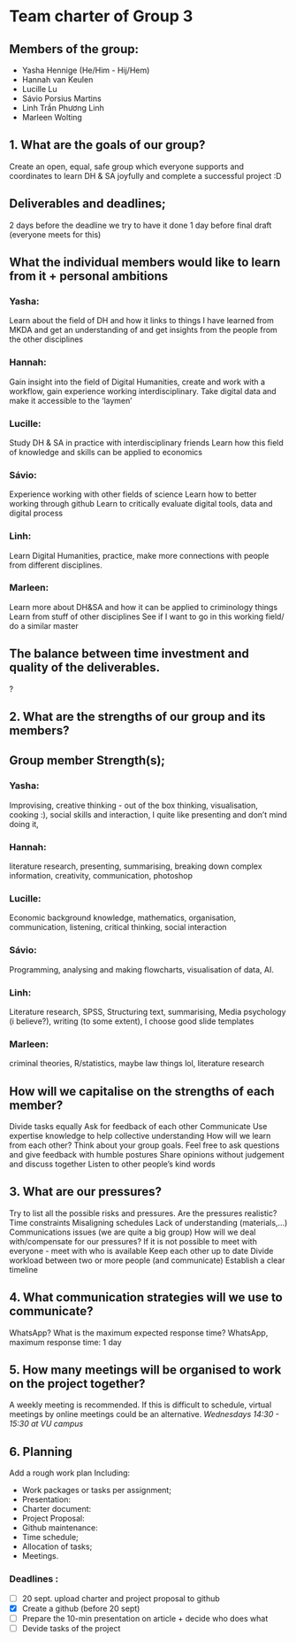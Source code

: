 # Team charter of Group 3
## Members of the group: 
- Yasha Hennige (He/Him - Hij/Hem)
- Hannah van Keulen
- Lucille Lu
- Sávio Porsius Martins
- Linh Trần Phương Linh
- Marleen Wolting 

## 1. What are the goals of our group?
Create an open, equal, safe group which everyone supports and coordinates to learn DH & SA joyfully and complete a successful project :D

## Deliverables and deadlines;
2 days before the deadline we try to have it done
1 day before final draft (everyone meets for this)

## What the individual members would like to learn from it + personal ambitions
### Yasha: 
Learn about the field of DH and how it links to things I have learned from MKDA and get an understanding of and get insights from the people from the other disciplines
### Hannah: 
Gain insight into the field of Digital Humanities, create and work with a workflow, gain experience working interdisciplinary. Take digital data and make it accessible to the ‘laymen’
### Lucille: 
Study DH & SA in practice with interdisciplinary friends
Learn how this field of knowledge and skills can be applied to economics
### Sávio: 
Experience working with other fields of science
Learn how to better working through github
Learn to critically evaluate digital tools, data and digital process
### Linh:
Learn Digital Humanities, practice, make more connections with people from different disciplines. 
### Marleen:
Learn more about DH&SA and how it can be applied to criminology things
Learn from stuff of other disciplines
See if I want to go in this working field/ do a similar master

## The balance between time investment and quality of the deliverables.
? 

## 2. What are the strengths of our group and its members?
## Group member Strength(s); 
### Yasha:  
Improvising, creative thinking - out of the box thinking, visualisation, cooking :), social skills and interaction, I quite like presenting and don’t mind doing it, 
### Hannah: 
literature research, presenting, summarising, breaking down complex information, creativity, communication, photoshop
### Lucille: 
Economic background knowledge, mathematics, organisation, communication, listening, critical thinking, social interaction
### Sávio: 
Programming, analysing and making flowcharts, visualisation of data, AI.
### Linh: 
Literature research, SPSS, Structuring text, summarising, Media psychology (i believe?), writing (to some extent), I choose good slide templates
### Marleen: 
criminal theories, R/statistics, maybe law things lol, literature research

## How will we capitalise on the strengths of each member?
Divide tasks equally 
Ask for feedback of each other
Communicate
Use expertise knowledge to help collective understanding
How will we learn from each other? Think about your group goals.
Feel free to ask questions and give feedback with humble postures
Share opinions without judgement and discuss together
Listen to other people’s kind words

## 3. What are our pressures?
Try to list all the possible risks and pressures. Are the pressures realistic?
Time constraints
Misaligning schedules
Lack of understanding (materials,...)
Communications issues (we are quite a big group)
How will we deal with/compensate for our pressures?
If it is not possible to meet with everyone - meet with who is available
Keep each other up to date
Divide workload between two or more people (and communicate)
Establish a clear timeline

## 4. What communication strategies will we use to communicate?
WhatsApp? What is the maximum expected response time?
WhatsApp, maximum response time: 1 day

## 5. How many meetings will be organised to work on the project together?
A weekly meeting is recommended. If this is difficult to schedule, virtual meetings by online
meetings could be an alternative.
*Wednesdays 14:30 - 15:30 at VU campus*

## 6. Planning
Add a rough work plan
Including:
- Work packages or tasks per assignment;
- Presentation: 
- Charter document:
- Project Proposal: 
- Github maintenance: 
- Time schedule;
- Allocation of tasks;
- Meetings.


### **Deadlines** : 
- [ ] 20 sept. upload charter and project proposal to github
- [x] Create a github (before 20 sept)
- [ ] Prepare the 10-min presentation on article + decide who does what
- [ ] Devide tasks of the project
